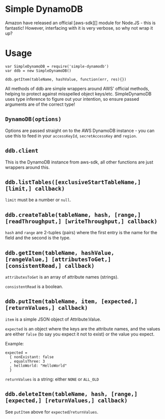 Simple DynamoDB
===============

Amazon have released an official [aws-sdk][] module for Node.JS - this
is fantastic! However, interfacing with it is very verbose, so why not
wrap it up?

Usage
=====

```
var SimpleDynamoDB = require('simple-dynamodb')
var ddb = new SimpleDynamoDB()

ddb.getItem(tableName, hashValue, function(err, res){})
```

All methods of ddb are simple wrappers around AWS' official methods,
helping to protect against misspelled object keys/etc. SimpleDynamoDB
uses type inference to figure out your intention, so ensure passed
arguments are of the correct type!

`DynamoDB(options)`
-------------------

Options are passed straight on to the AWS DynamoDB instance - you can
use this to feed in your `accessKeyId`, `secretAccessKey` and `region`.

`ddb.client`
------------

This is the DynamoDB instance from aws-sdk, all other functions are
just wrappers around this.

`ddb.listTables([exclusiveStartTableName,] [limit,] callback)`
--------------------------------------------------------------

`limit` must be a number or `null`.

`ddb.createTable(tableName, hash, [range,] [readThroughput,] [writeThroughput,] callback)`
------------------------------------------------------------------------------------------

`hash` and `range` are 2-tuples (pairs) where the first entry is the
name for the field and the second is the type.

`ddb.getItem(tableName, hashValue, [rangeValue,] [attributesToGet,] [consistentRead,] callback)`
------------------------------------------------------------------------------------------------

`attributesToGet` is an array of attribute names (strings).

`consistentRead` is a boolean.

`ddb.putItem(tableName, item, [expected,] [returnValues,] callback)`
--------------------------------------------------------------------

`item` is a simple JSON object of Attribute:Value.

`expected` is an object where the keys are the attribute names, and the
values are either `false` (to say you expect it not to exist) or the
value you expect.

Example:

```
expected =
  { nonExistant: false
  , equalsThree: 3
  , helloWorld: "HelloWorld"
  }
```

`returnValues` is a string: either `NONE` or `ALL_OLD`

`ddb.deleteItem(tableName, hash, [range,] [expected,] [returnValues,] callback)`
--------------------------------------------------------------------------------

See `putItem` above for `expected`/`returnValues`.
